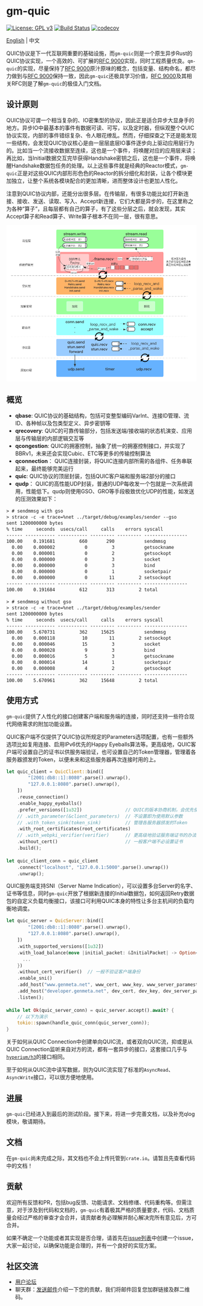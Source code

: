 # gm-quic

[![License: GPL v3](https://img.shields.io/badge/License-GPLv3-blue.svg)](https://www.gnu.org/licenses/gpl-3.0)
[![Build Status](https://img.shields.io/github/actions/workflow/status/genmeta/gm-quic/rust.yml)](https://github.com/genmeta/gm-quic/actions/workflows/rust.yml)
[![codecov](https://codecov.io/gh/genmeta/gm-quic/graph/badge.svg)](https://codecov.io/gh/genmeta/gm-quic)

[English](README.md) | 中文

QUIC协议是下一代互联网重要的基础设施，而`gm-quic`则是一个原生异步Rust的QUIC协议实现，一个高效的、可扩展的[RFC 9000][1]实现，同时工程质量优良。`qm-quic`的实现，尽量保持了[RFC 9000][1]原汁原味的概念，包括变量、结构命名，都尽力做到与[RFC 9000][1]保持一致，因此`gm-quic`还极具学习价值，[RFC 9000][1]及其相关RFC则是了解`gm-quic`的极佳入门文档。


## 设计原则

QUIC协议可谓一个相当复杂的、IO密集型的协议，因此正是适合异步大显身手的地方。异步IO中最基本的事件有数据可读、可写，以及定时器，但纵观整个QUIC协议实现，内部的事件错综复杂、令人眼花缭乱。然而，仔细探查之下还是能发现一些结构，会发现QUIC协议核心是由一层层底层IO事件逐步向上驱动应用层行为的。比如当一个流接收数据至连续，这也是一个事件，将唤醒对应的应用层来读；再比如，当Initial数据交互完毕获得Handshake密钥之后，这也是一个事件，将唤醒Handshake数据包任务的处理。以上这些事件就是经典的Reactor模式，`gm-quic`正是对这些QUIC内部形形色色的Reactor的拆分细化和封装，让各个模块更加独立，让整个系统各模块配合的更加清晰，进而整体设计也更加人性化。

注意到QUIC协议内部，还能分出很多层。在传输层，有很多功能比如打开新连接、接收、发送、读取、写入、Accept新连接，它们大都是异步的，在这里称之为各种“算子”，且每层都有自己的算子，有了这些分层之后，就会发现，其实Accept算子和Read算子、Write算子根本不在同一层，很有意思。

![image](https://github.com/genmeta/gm-quic/blob/main/images/arch.png)


## 概览

- **qbase**: QUIC协议的基础结构，包括可变整型编码VarInt、连接ID管理、流ID、各种帧以及包类型定义、异步密钥等
- **qrecovery**: QUIC的可靠传输部分，包括发送端/接收端的状态机演变、应用层与传输层的内部逻辑交互等
- **qcongestion**: QUIC的拥塞控制，抽象了统一的拥塞控制接口，并实现了BBRv1，未来还会实现Cubic、ETC等更多的传输控制算法
- **qconnection**： QUIC连接封装，将QUIC连接内部所需的各组件、任务串联起来，最终能够完美运行
- **quic**: QUIC协议的顶层封装，包括QUIC客户端和服务端2部分的接口
- **qudp**： QUIC的高性能UDP封装，普通的UDP每收发一个包就是一次系统调用，性能低下。qudp则使用GSO、GRO等手段极致优化UDP的性能，如发送的压测效果如下：

```
> # sendmmsg with gso
> strace -c -e trace=%net ../target/debug/examples/sender --gso
sent 1200000000 bytes
% time     seconds  usecs/call     calls    errors syscall
------ ----------- ----------- --------- --------- ----------------
100.00    0.191681         660       290           sendmmsg
  0.00    0.000002           0         3           getsockname
  0.00    0.000001           0         2           getsockopt
  0.00    0.000000           0         3           socket
  0.00    0.000000           0         3           bind
  0.00    0.000000           0         1           socketpair
  0.00    0.000000           0        11         2 setsockopt
------ ----------- ----------- --------- --------- ----------------
100.00    0.191684         612       313         2 total

> # sendmmsg without gso
> strace -c -e trace=%net ../target/debug/examples/sender
sent 1200000000 bytes
% time     seconds  usecs/call     calls    errors syscall
------ ----------- ----------- --------- --------- ----------------
100.00    5.670731         362     15625           sendmmsg
  0.00    0.000118          10        11         2 setsockopt
  0.00    0.000046          15         3           socket
  0.00    0.000028           9         3           bind
  0.00    0.000016           5         3           getsockname
  0.00    0.000014          14         1           socketpair
  0.00    0.000008           4         2           getsockopt
------ ----------- ----------- --------- --------- ----------------
100.00    5.670961         362     15648         2 total
```

## 使用方式

`gm-quic`提供了人性化的接口创建客户端和服务端的连接，同时还支持一些符合现代网络需求的附加功能设置。

QUIC客户端不仅提供了QUIC协议所规定的Parameters选项配置，也有一些额外选项比如复用连接、启用IPv6优先的Happy Eyeballs算法等。更高级地，QUIC客户端可设置自己的证书以供服务端验证，也可设置自己的Token管理器，管理着各服务器颁发的Token，以便未来和这些服务器再次连接时用的上。

```rust
let quic_client = QuicClient::bind([
        "[2001:db8::1]:8080".parse().unwrap(),
        "127.0.0.1:8080".parse().unwrap(),
    ])
    .reuse_connection()
    .enable_happy_eyeballs()
    .prefer_versions([1u32])                // QUIC的版本协商机制，会优先使用靠前的版本，目前仅支持V1
    // .with_parameter(&client_parameters)  // 不设置即为使用默认参数
    // .with_token_sink(token_sink)         // 管理各服务器颁发的Token
    .with_root_certificates(root_certificates)
    // .with_webpki_verifier(verifier)      // 更高级地验证服务端证书的办法
    .without_cert()                         // 一般客户端不必设置证书
    .build();

let quic_client_conn = quic_client
    .connect("localhost", "127.0.0.1:5000".parse().unwrap())
    .unwrap();
```

QUIC服务端支持SNI（Server Name Indication），可以设置多台Server的名字、证书等信息，同时`gm-quic`开放了根据新连接的Initial数据包，如何返回Retry数据包的自定义负载均衡接口，该接口可利用QUIC本身的特性让多台主机间的负载均衡地调度。

```rust
let quic_server = QuicServer::bind([
        "[2001:db8::1]:8080".parse().unwrap(),
        "127.0.0.1:8080".parse().unwrap(),
    ])
    .with_supported_versions([1u32])
    .with_load_balance(move |initial_packet: &InitialPacket| -> Option<RetryPacket> {
      ...
    })
    .without_cert_verifier()  // 一般不验证客户端身份
    .enable_sni()
    .add_host("www.genmeta.net", www_cert, www_key, www_server_paramester)
    .add_host("developer.genmeta.net", dev_cert, dev_key, dev_server_parameters)
    .listen();

while let Ok(quic_server_conn) = quic_server.accept().await? {
    // 以下为演示
    tokio::spawn(handle_quic_conn(quic_server_conn));
}
```

关于如何从QUIC Connection中创建单向QUIC流，或者双向QUIC流，抑或是从QUIC Connection监听来自对方的流，都有一套异步的接口，这套接口几乎与[`hyperium/h3`](https://github.com/hyperium/h3/blob/master/docs/PROPOSAL.md#5-quic-transport)的接口相同。

至于如何从QUIC流中读写数据，则为QUIC流实现了标准的`AsyncRead`、`AsyncWrite`接口，可以很方便地使用。

## 进展

`gm-quic`已经进入到最后的测试阶段。接下来，将进一步完善文档，以及补充qlog模块，敬请期待。

## 文档

在`gm-quic`尚未完成之际，其文档也不会上传托管到`crate.io`。请暂且先查看代码中的文档！

## 贡献

欢迎所有反馈和PR，包括bug反馈、功能请求、文档修缮、代码重构等。但需注意，对于涉及到代码和文档的，`gm-quic`有着极其严格的质量要求，代码、文档质量会经过严格的审查才会合并，请贡献者务必理解并耐心解决完所有意见后，方可合并。

如果不确定一个功能或者其实现是否合理，请首先在[issue列表](https://github.com/genmeta/gm-quic/issues)中创建一个issue，大家一起讨论，以确保功能是合理的，并有一个良好的实现方案。

## 社区交流

- [用户论坛](https://github.com/genmeta/gm-quic/discussions)
- 聊天群：[发送邮件](mailto:quic_team@genmeta.net)介绍一下您的贡献，我们将邮件回复您加群链接及群二维码。

[1]: https://www.rfc-editor.org/rfc/rfc9000.html
